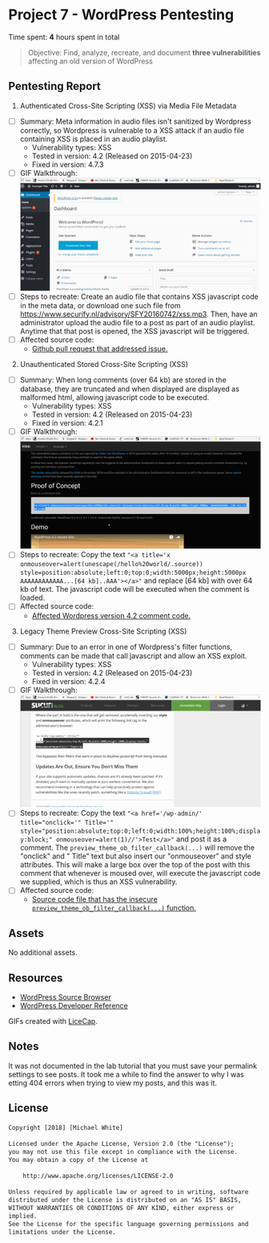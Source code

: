 # Project 7 - WordPress Pentesting

Time spent: **4** hours spent in total

> Objective: Find, analyze, recreate, and document **three vulnerabilities** affecting an old version of WordPress

## Pentesting Report

1. Authenticated Cross-Site Scripting (XSS) via Media File Metadata
  - [ ] Summary: Meta information in audio files isn't sanitized by Wordpress correctly, so Wordpress is vulnerable to a XSS attack if an audio file containing XSS is placed in an audio playlist.
    - Vulnerability types: XSS
    - Tested in version: 4.2 (Released on 2015-04-23)
    - Fixed in version: 4.7.3
  - [ ] GIF Walkthrough: ![](https://github.com/mmw5hy/CodepathWeek7/blob/master/audio_playlist.gif)
  - [ ] Steps to recreate: Create an audio file that contains XSS javascript code in the meta data, or download one such file from https://www.securify.nl/advisory/SFY20160742/xss.mp3. Then, have an administrator upload the audio file to a post as part of an audio playlist. Anytime that that post is opened, the XSS javascript will be triggered.
  - [ ] Affected source code:
    - [Github pull request that addressed issue.](https://github.com/WordPress/WordPress/commit/28f838ca3ee205b6f39cd2bf23eb4e5f52796bd7)
2. Unauthenticated Stored Cross-Site Scripting (XSS)
  - [ ] Summary: When long comments (over 64 kb) are stored in the database, they are truncated and when displayed are displayed as malformed html, allowing javascript code to be executed. 
    - Vulnerability types: XSS
    - Tested in version: 4.2 (Released on 2015-04-23)
    - Fixed in version: 4.2.1
  - [ ] GIF Walkthrough: ![](https://github.com/mmw5hy/CodepathWeek7/blob/master/big_text_xss.gif)
  - [ ] Steps to recreate: Copy the text ```"<a title='x onmouseover=alert(unescape(/hello%20world/.source)) style=position:absolute;left:0;top:0;width:5000px;height:5000px  AAAAAAAAAAAA...[64 kb]..AAA'></a>"``` and replace [64 kb] with over 64 kb of text. The javascript code will be executed when the comment is loaded.
  - [ ] Affected source code:
    - [Affected Wordpress version 4.2 comment code.](https://core.trac.wordpress.org/browser/branches/4.2/src/wp-comments-post.php)
3. Legacy Theme Preview Cross-Site Scripting (XSS)
  - [ ] Summary: Due to an error in one of Wordpress's filter functions, comments can be made that call javascript and allow an XSS exploit.
    - Vulnerability types: XSS
    - Tested in version: 4.2 (Released on 2015-04-23)
    - Fixed in version: 4.2.4
  - [ ] GIF Walkthrough: ![](https://github.com/mmw5hy/CodepathWeek7/blob/master/comment_xss.gif)
  - [ ] Steps to recreate: Copy the text ```"<a href='/wp-admin/' title="onclick='" Title='" style="position:absolute;top:0;left:0;width:100%;height:100%;display:block;" onmouseover=alert(1)//'>Test</a>"``` and post it as a comment. The `preview_theme_ob_filter_callback(...)` will remove the "onclick" and " Title" text but also insert our "onmouseover" and style attributes. This will make a large box over the top of the post with this comment that whenever is moused over, will execute the javascript code we supplied, which is thus an XSS vulnerability.
  - [ ] Affected source code:
    - [Source code file that has the insecure `preview_theme_ob_filter_callback(...)` function.](https://core.trac.wordpress.org/browser/branches/4.2/src/wp-includes/theme.php)

## Assets

No additional assets.

## Resources

- [WordPress Source Browser](https://core.trac.wordpress.org/browser/)
- [WordPress Developer Reference](https://developer.wordpress.org/reference/)

GIFs created with [LiceCap](http://www.cockos.com/licecap/).

## Notes

It was not documented in the lab tutorial that you must save your permalink settings to see posts. It took me a while to find the answer to why I was etting 404 errors when trying to view my posts, and this was it.

## License

    Copyright [2018] [Michael White]

    Licensed under the Apache License, Version 2.0 (the "License");
    you may not use this file except in compliance with the License.
    You may obtain a copy of the License at

        http://www.apache.org/licenses/LICENSE-2.0

    Unless required by applicable law or agreed to in writing, software
    distributed under the License is distributed on an "AS IS" BASIS,
    WITHOUT WARRANTIES OR CONDITIONS OF ANY KIND, either express or implied.
    See the License for the specific language governing permissions and
    limitations under the License.
